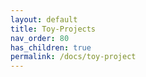 ```yaml
---
layout: default
title: Toy-Projects
nav_order: 80
has_children: true
permalink: /docs/toy-project
---
```

